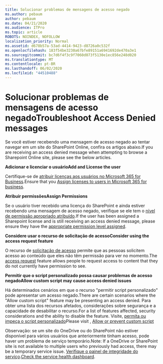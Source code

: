 ```yaml
---
title: Solucionar problemas de mensagens de acesso negado
ms.author: pebaum
author: pebaum
ms.date: 04/21/2020
ms.audience: ITPro
ms.topic: article
ROBOTS: NOINDEX, NOFOLLOW
localization_priority: Normal
ms.assetid: d678b57a-53ad-4414-9423-d8726a0c532f
ms.openlocfilehash: 183f54be3230a67bfe89151a6941692de470a3e1
ms.sourcegitcommit: bc7d6f4f3c9f7060d073f5130e1ec856e248d020
ms.translationtype: MT
ms.contentlocale: pt-BR
ms.lasthandoff: 06/02/2020
ms.locfileid: "44510488"
---
```

# <a name="troubleshoot-access-denied-messages"></a><span data-ttu-id="863a3-102">Solucionar problemas de mensagens de acesso negado</span><span class="sxs-lookup"><span data-stu-id="863a3-102">Troubleshoot Access Denied messages</span></span>

<span data-ttu-id="863a3-103">Se você estiver recebendo uma mensagem de acesso negado ao tentar navegar em um site do SharePoint Online, confira os artigos abaixo.</span><span class="sxs-lookup"><span data-stu-id="863a3-103">If you are receiving an access denied message when attempting to browse a Sharepoint Online site, please see the below articles.</span></span>

<span data-ttu-id="863a3-104">**Adicionar e licenciar o usuário**</span><span class="sxs-lookup"><span data-stu-id="863a3-104">**Add and License the user**</span></span>

<span data-ttu-id="863a3-105">Certifique-se de [atribuir licenças aos usuários no Microsoft 365 for Business](https://docs.microsoft.com/microsoft-365/admin/add-users/add-users).</span><span class="sxs-lookup"><span data-stu-id="863a3-105">Ensure that you [Assign licenses to users in Microsoft 365 for business](https://docs.microsoft.com/microsoft-365/admin/add-users/add-users).</span></span>

<span data-ttu-id="863a3-106">**Atribuir permissões**</span><span class="sxs-lookup"><span data-stu-id="863a3-106">**Assign Permissions**</span></span>

<span data-ttu-id="863a3-107">Se o usuário tiver recebido uma licença do SharePoint e ainda estiver recebendo uma mensagem de acesso negado, verifique se ele tem o [nível de permissão apropriado atribuído](https://docs.microsoft.com/sharepoint/understanding-permission-levels).</span><span class="sxs-lookup"><span data-stu-id="863a3-107">If the user has been assigned a Sharepoint license and is still receiving an access denied message, please ensure they have the [appropriate permission level assigned](https://docs.microsoft.com/sharepoint/understanding-permission-levels).</span></span>

<span data-ttu-id="863a3-108">**Considere usar o recurso de solicitação de acesso**</span><span class="sxs-lookup"><span data-stu-id="863a3-108">**Consider using the access request feature**</span></span>

<span data-ttu-id="863a3-109">O recurso de [solicitação de acesso](https://support.office.com/article/Set-up-and-manage-access-requests-94B26E0B-2822-49D4-929A-8455698654B3) permite que as pessoas solicitem acesso ao conteúdo que eles não têm permissão para ver no momento.</span><span class="sxs-lookup"><span data-stu-id="863a3-109">The [access request](https://support.office.com/article/Set-up-and-manage-access-requests-94B26E0B-2822-49D4-929A-8455698654B3) feature allows people to request access to content that they do not currently have permission to see.</span></span> 

<span data-ttu-id="863a3-110">**Permitir que o script personalizado possa causar problemas de acesso negado**</span><span class="sxs-lookup"><span data-stu-id="863a3-110">**Allow custom script may cause access denied issues**</span></span>

<span data-ttu-id="863a3-111">Há determinados cenários em que o recurso "permitir script personalizado" pode apresentar um acesso negado.</span><span class="sxs-lookup"><span data-stu-id="863a3-111">There are certain scenarios where the "Allow custom script" feature may be presenting an access denied.</span></span> <span data-ttu-id="863a3-112">Para obter uma lista dos recursos afetados, considerações sobre segurança e a capacidade de desabilitar o recurso.</span><span class="sxs-lookup"><span data-stu-id="863a3-112">For a list of features affected, security considerations and the ability to disable the feature.</span></span> <span data-ttu-id="863a3-113">Visite, [permita ou impeça o script personalizado](https://docs.microsoft.com/sharepoint/allow-or-prevent-custom-script)</span><span class="sxs-lookup"><span data-stu-id="863a3-113">Please visit , [Allow or prevent custom script](https://docs.microsoft.com/sharepoint/allow-or-prevent-custom-script)</span></span>

<span data-ttu-id="863a3-114">Observação: se um site do OneDrive ou do SharePoint não estiver disponível para vários usuários que anteriormente tinham acesso, pode haver um problema de serviço temporário.</span><span class="sxs-lookup"><span data-stu-id="863a3-114">Note: If a OneDrive or SharePoint site is not available to multiple users who previously had access, there may be a temporary service issue.</span></span> <span data-ttu-id="863a3-115">[Verifique o painel de integridade do serviço](https://portal.office.com/adminportal/home#/servicehealth).</span><span class="sxs-lookup"><span data-stu-id="863a3-115">[Check the service health dashboard](https://portal.office.com/adminportal/home#/servicehealth).</span></span>


  

